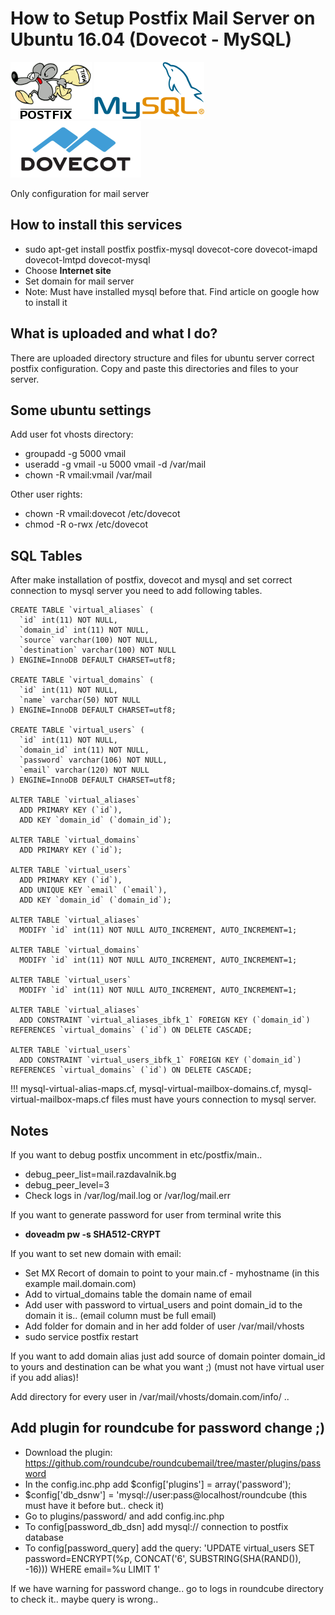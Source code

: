 # How to Setup Postfix Mail Server on Ubuntu 16.04 (Dovecot - MySQL)
![alt text](https://raw.githubusercontent.com/kirilkirkov/postfix-dovecot-mysql/master/postfix-logo.gif "Postfix Logo")
![alt text](https://raw.githubusercontent.com/kirilkirkov/postfix-dovecot-mysql/master/MySQL.svg.png "Postfix Logo")
![alt text](https://raw.githubusercontent.com/kirilkirkov/postfix-dovecot-mysql/master/dovecot_logo.png "Postfix Logo")

Only configuration for mail server

## How to install this services
- sudo apt-get install postfix postfix-mysql dovecot-core dovecot-imapd dovecot-lmtpd dovecot-mysql
- Choose **Internet site**
- Set domain for mail server
- Note: Must have installed mysql before that. Find article on google how to install it

## What is uploaded and what I do?
There are uploaded directory structure and files for ubuntu server correct postfix configuration. Copy and paste this directories and files to your server.

## Some ubuntu settings
Add user fot vhosts directory:
- groupadd -g 5000 vmail
- useradd -g vmail -u 5000 vmail -d /var/mail
- chown -R vmail:vmail /var/mail

Other user rights:
- chown -R vmail:dovecot /etc/dovecot
- chmod -R o-rwx /etc/dovecot

## SQL Tables
After make installation of postfix, dovecot and mysql and set correct connection to mysql server you need to add following tables.

```
CREATE TABLE `virtual_aliases` (
  `id` int(11) NOT NULL,
  `domain_id` int(11) NOT NULL,
  `source` varchar(100) NOT NULL,
  `destination` varchar(100) NOT NULL
) ENGINE=InnoDB DEFAULT CHARSET=utf8;

CREATE TABLE `virtual_domains` (
  `id` int(11) NOT NULL,
  `name` varchar(50) NOT NULL
) ENGINE=InnoDB DEFAULT CHARSET=utf8;

CREATE TABLE `virtual_users` (
  `id` int(11) NOT NULL,
  `domain_id` int(11) NOT NULL,
  `password` varchar(106) NOT NULL,
  `email` varchar(120) NOT NULL
) ENGINE=InnoDB DEFAULT CHARSET=utf8;

ALTER TABLE `virtual_aliases`
  ADD PRIMARY KEY (`id`),
  ADD KEY `domain_id` (`domain_id`);

ALTER TABLE `virtual_domains`
  ADD PRIMARY KEY (`id`);

ALTER TABLE `virtual_users`
  ADD PRIMARY KEY (`id`),
  ADD UNIQUE KEY `email` (`email`),
  ADD KEY `domain_id` (`domain_id`);

ALTER TABLE `virtual_aliases`
  MODIFY `id` int(11) NOT NULL AUTO_INCREMENT, AUTO_INCREMENT=1;

ALTER TABLE `virtual_domains`
  MODIFY `id` int(11) NOT NULL AUTO_INCREMENT, AUTO_INCREMENT=1;

ALTER TABLE `virtual_users`
  MODIFY `id` int(11) NOT NULL AUTO_INCREMENT, AUTO_INCREMENT=1;

ALTER TABLE `virtual_aliases`
  ADD CONSTRAINT `virtual_aliases_ibfk_1` FOREIGN KEY (`domain_id`) REFERENCES `virtual_domains` (`id`) ON DELETE CASCADE;

ALTER TABLE `virtual_users`
  ADD CONSTRAINT `virtual_users_ibfk_1` FOREIGN KEY (`domain_id`) REFERENCES `virtual_domains` (`id`) ON DELETE CASCADE;
```

!!! mysql-virtual-alias-maps.cf, mysql-virtual-mailbox-domains.cf, mysql-virtual-mailbox-maps.cf files must have yours connection to mysql server.

## Notes
If you want to debug postfix uncomment in etc/postfix/main..
- debug_peer_list=mail.razdavalnik.bg
- debug_peer_level=3
- Check logs in /var/log/mail.log or /var/log/mail.err

If you want to generate password for user from terminal write this 
- **doveadm pw -s SHA512-CRYPT**

If you want to set new domain with email:
- Set MX Recort of domain to point to your main.cf - myhostname (in this example mail.domain.com)
- Add to virtual_domains table the domain name of email
- Add user with password to virtual_users and point domain_id to the domain it is.. (email column must be full email) 
- Add folder for domain and in her add folder of user /var/mail/vhosts
- sudo service postfix restart

If you want to add domain alias just add source of domain pointer domain_id to yours and destination can be what you want ;) (must not have virtual user if you add alias)!

Add directory for every user in /var/mail/vhosts/domain.com/info/ ..


## Add plugin for roundcube for password change ;)
- Download the plugin: https://github.com/roundcube/roundcubemail/tree/master/plugins/password
- In the config.inc.php add $config['plugins'] = array('password');
- $config['db_dsnw'] = 'mysql://user:pass@localhost/roundcube (this must have it before but.. check it)
- Go to plugins/password/ and add config.inc.php
- To config[password_db_dsn] add mysql:// connection to postfix database
- To config[password_query] add the query: 'UPDATE virtual_users SET password=ENCRYPT(%p, CONCAT(\'$6$\', SUBSTRING(SHA(RAND()), -16))) WHERE email=%u LIMIT 1' 

If we have warning for password change.. go to logs in roundcube directory to check it.. maybe query is wrong..
